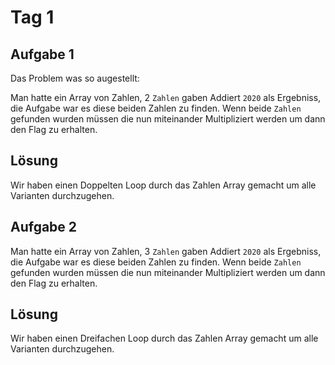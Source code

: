 # Tag 1


## Aufgabe 1


Das Problem was so augestellt: 

Man hatte ein Array von Zahlen, 2 `Zahlen` gaben Addiert `2020` als Ergebniss, die Aufgabe war es diese beiden Zahlen zu finden. Wenn beide `Zahlen` gefunden wurden müssen die nun miteinander Multipliziert werden um dann den Flag zu erhalten.

## Lösung

Wir haben einen Doppelten Loop durch das Zahlen Array gemacht um alle Varianten durchzugehen.

## Aufgabe 2

Man hatte ein Array von Zahlen, 3 `Zahlen` gaben Addiert `2020` als Ergebniss, die Aufgabe war es diese beiden Zahlen zu finden. Wenn beide `Zahlen` gefunden wurden müssen die nun miteinander Multipliziert werden um dann den Flag zu erhalten.


## Lösung

Wir haben einen Dreifachen Loop durch das Zahlen Array gemacht um alle Varianten durchzugehen.
